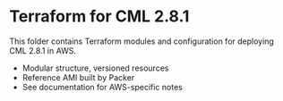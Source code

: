# Terraform for CML 2.8.1

This folder contains Terraform modules and configuration for deploying CML 2.8.1 in AWS.

- Modular structure, versioned resources
- Reference AMI built by Packer
- See documentation for AWS-specific notes
